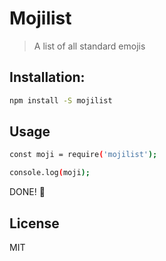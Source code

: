 # Mojilist

> A list of all standard emojis

## Installation:
```bash
npm install -S mojilist
```

## Usage
```bash
const moji = require('mojilist');

console.log(moji);
```

DONE! 🏁

## License
MIT
